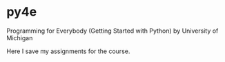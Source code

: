 # py4e
Programming for Everybody (Getting Started with Python)
by University of Michigan

Here I save my assignments for the course.
